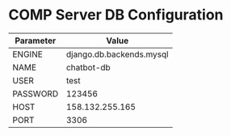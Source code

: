 # COMP Server DB Configuration

| Parameter | Value |
| --- | --- |
| ENGINE | django.db.backends.mysql |
| NAME | chatbot-db |
| USER | test|
| PASSWORD | 123456|
| HOST| 158.132.255.165|
| PORT| 3306|


